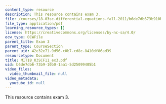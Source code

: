```yaml
---
content_type: resource
description: This resource contains exam 3.
file: /courses/18-03sc-differential-equations-fall-2011/b6de7db673b910b01aa15d25099405b1_MIT18_03SCF11_ex3.pdf
file_type: application/pdf
learning_resource_types: []
license: https://creativecommons.org/licenses/by-nc-sa/4.0/
ocw_type: OCWFile
parent_title: Exam 3
parent_type: CourseSection
parent_uid: 42e32e71-9d56-c0b7-cd8c-8410df86ad39
resourcetype: Document
title: MIT18_03SCF11_ex3.pdf
uid: b6de7db6-73b9-10b0-1aa1-5d25099405b1
video_files:
  video_thumbnail_file: null
video_metadata:
  youtube_id: null
---
```

This resource contains exam 3.